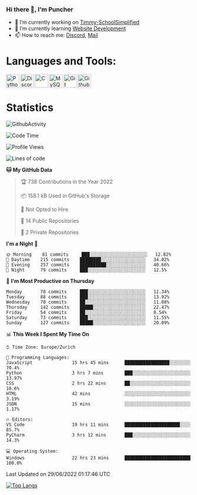 ### Hi there 👋, I'm Puncher

- 🔭 I’m currently working on [Timmy-SchoolSimplified](https://github.com/School-Simplified/Timmy-SchoolSimplified)
- 🌱 I’m currently learning [Website Development](https://github.com/Puncher1/website-development)
- 📫 How to reach me: [Discord](https://github.com/Puncher1#discord-profile), [Mail](mailto:andrin.schaller@hispeed.ch)

# Languages and Tools:
<img align="left" alt="Python" width="36px" src="https://upload.wikimedia.org/wikipedia/commons/thumb/c/c3/Python-logo-notext.svg/2000px-Python-logo-notext.svg.png" />
<img align="left" alt="Discord.py" width="36px" src="https://i.imgur.com/RPrw70n.jpg" />
<img align="left" alt="C" width="36px" src="https://upload.wikimedia.org/wikipedia/commons/thumb/1/18/C_Programming_Language.svg/1200px-C_Programming_Language.svg.png" />
<img align="left" alt="MySQL" width="36px" src="https://upload.wikimedia.org/wikipedia/de/d/dd/MySQL_logo.svg" />
<img align="left" alt="Git" width="36px" src="https://garygregory.files.wordpress.com/2016/11/git_logo.png?w=325" />
<img align="left" alt="Github" width="36px" src="https://upload.wikimedia.org/wikipedia/commons/thumb/a/ae/Github-desktop-logo-symbol.svg/1024px-Github-desktop-logo-symbol.svg.png" />
<br />
<br />

# Statistics
![GithubActivity](https://github-profile-summary-cards.vercel.app/api/cards/profile-details?username=puncher1&theme=solarized_dark)
<!--START_SECTION:waka-->
![Code Time](http://img.shields.io/badge/Code%20Time-0%20secs-blue)

![Profile Views](http://img.shields.io/badge/Profile%20Views-0-blue)

![Lines of code](https://img.shields.io/badge/From%20Hello%20World%20I%27ve%20Written-1%20Million%20lines%20of%20code-blue)

**🐱 My GitHub Data** 

> 🏆 738 Contributions in the Year 2022
 > 
> 📦 158.1 kB Used in GitHub's Storage 
 > 
> 🚫 Not Opted to Hire
 > 
> 📜 14 Public Repositories 
 > 
> 🔑 2 Private Repositories  
 > 
**I'm a Night 🦉** 

```text
🌞 Morning    81 commits     ███░░░░░░░░░░░░░░░░░░░░░░   12.82% 
🌆 Daytime    215 commits    ████████░░░░░░░░░░░░░░░░░   34.02% 
🌃 Evening    257 commits    ██████████░░░░░░░░░░░░░░░   40.66% 
🌙 Night      79 commits     ███░░░░░░░░░░░░░░░░░░░░░░   12.5%

```
📅 **I'm Most Productive on Thursday** 

```text
Monday       78 commits     ███░░░░░░░░░░░░░░░░░░░░░░   12.34% 
Tuesday      88 commits     ███░░░░░░░░░░░░░░░░░░░░░░   13.92% 
Wednesday    70 commits     ██░░░░░░░░░░░░░░░░░░░░░░░   11.08% 
Thursday     142 commits    █████░░░░░░░░░░░░░░░░░░░░   22.47% 
Friday       54 commits     ██░░░░░░░░░░░░░░░░░░░░░░░   8.54% 
Saturday     73 commits     ███░░░░░░░░░░░░░░░░░░░░░░   11.55% 
Sunday       127 commits    █████░░░░░░░░░░░░░░░░░░░░   20.09%

```


📊 **This Week I Spent My Time On** 

```text
⌚︎ Time Zone: Europe/Zurich

💬 Programming Languages: 
JavaScript               15 hrs 45 mins      █████████████████░░░░░░░░   70.4% 
Python                   3 hrs 7 mins        ███░░░░░░░░░░░░░░░░░░░░░░   13.97% 
CSS                      2 hrs 22 mins       ██░░░░░░░░░░░░░░░░░░░░░░░   10.6% 
HTML                     42 mins             ░░░░░░░░░░░░░░░░░░░░░░░░░   3.19% 
JSON                     15 mins             ░░░░░░░░░░░░░░░░░░░░░░░░░   1.17%

🔥 Editors: 
VS Code                  19 hrs 11 mins      █████████████████████░░░░   85.7% 
PyCharm                  3 hrs 12 mins       ███░░░░░░░░░░░░░░░░░░░░░░   14.3%

💻 Operating System: 
Windows                  22 hrs 23 mins      █████████████████████████   100.0%

```


 Last Updated on 29/06/2022 01:17:46 UTC
<!--END_SECTION:waka-->

[![Top Langs](https://github-readme-stats.vercel.app/api/top-langs/?username=puncher1&langs_count=10&theme=prussian)](https://github.com/puncher1/)
